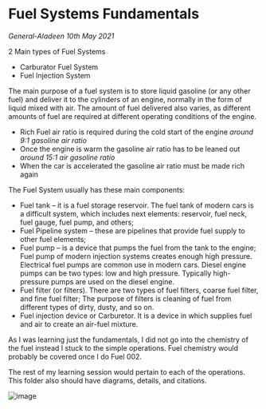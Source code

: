 # Fuel Systems Fundamentals

*General-Aladeen 10th May 2021*

2 Main types of Fuel Systems
- Carburator Fuel System
- Fuel Injection System 

The main purpose of a fuel system is to store liquid gasoline (or any other fuel) and deliver it to the cylinders of an engine, normally in the form of liquid mixed with air. The amount of fuel delivered also varies, as different amounts of fuel are required at different operating conditions of the engine. 
- Rich Fuel air ratio is required during the cold start of the engine *around 9:1 gasoline air ratio*
- Once the engine is warm the gasoline air ratio has to be leaned out *around 15:1 air gasoline ratio*
- When the car is accelerated the gasoline air ratio must be made rich again

The Fuel System usually has these main components:
- Fuel tank – it is a fuel storage reservoir. The fuel tank of modern cars is a difficult system, which includes next elements: reservoir, fuel neck, fuel gauge, fuel pump, and others;
- Fuel Pipeline system – these are pipelines that provide fuel supply to other fuel elements;
- Fuel pump – is a device that pumps the fuel from the tank to the engine; Fuel pump of modern injection systems creates enough high pressure. Electrical fuel pumps are common use in modern cars. Diesel engine pumps can be two types: low and high pressure. Typically high-pressure pumps are used on the diesel engine.
- Fuel filter (or filters). There are two types of fuel filters, coarse fuel filter, and fine fuel filter; The purpose of filters is cleaning of fuel from different types of dirty, dusty, and so on.
- Fuel injection device or Carburetor. It is a device in which supplies fuel and air to create an air-fuel mixture. 

As I was learning just the fundamentals, I did not go into the chemistry of the fuel instead I stuck to the simple operations. Fuel chemistry would probably be covered once I do Fuel 002. 

The rest of my learning session would pertain to each of the operations. This folder also should have diagrams, details, and citations.

![image](https://user-images.githubusercontent.com/83897925/117616561-e9bbce00-b188-11eb-866c-00bac7476022.png)
